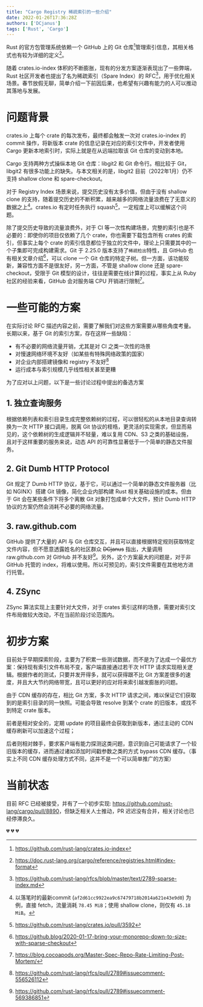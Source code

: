 ```yaml
---
title: "Cargo Registry 稀疏索引的一些介绍"
date: 2022-01-26T17:36:28Z
authors: ['DCjanus']
tags: ['Rust', 'Cargo']
---
```


Rust 的官方包管理系统依赖一个 GitHub 上的 Git 仓库[^crates.io-index]管理索引信息，其相关格式也有较为详细的定义[^registry-index-format]。

随着 crates.io-index 体积的不断膨胀，现有的分发方案逐渐表现出了一些弊端，Rust 社区开发者也提出了名为稀疏索引（Spare Index）的 RFC[^RFC-2789]，用于优化相关场景。春节放假无聊，简单介绍一下前因后果，也希望有兴趣有能力的人可以推动其落地与发展。

<!-- more -->

# 问题背景

crates.io 上每个 crate 的每次发布，最终都会触发一次对 crates.io-index 的 commit 操作，将新版本 crate 的信息记录在对应的索引文件中，开发者使用 Cargo 更新本地索引时，实际上就是在从远端拉取该 Git 仓库的变动到本地。

Cargo 支持两种方式操纵本地 Git 仓库：libgit2 和 Git 命令行。相比较于 Git，libgit2 有很多功能上的缺失。与本文相关的是，libgit2 目前（2022年1月）仍不支持 shallow clone 和 spare-checkout。

对于 Registry Index 场景来说，提交历史没有太多价值，但由于没有 shallow clone 的支持，随着提交历史的不断积累，越来越多的网络流量浪费在了无意义的数据之上[^shallow-clone-test]。crates.io 有定时任务执行 squash[^crates.io-auto-squash-pr]，一定程度上可以缓解这个问题。

除了提交历史导致的流量浪费外，对于 CI 等一次性构建场景，完整的索引也是不必要的：即使你的项目仅依赖了几个 crate，你也需要下载包含所有 crates 的索引，但事实上每个 crate 的索引信息都位于独立的文件中，理论上只需要其中的一个子集即可完成构建需求。Git 于 2.25.0 版本支持了`稀疏检出`特性，且 GitHub 也有相关文章介绍[^GitHub-blog-about-spare-checkout]，可以 clone 一个 Git 仓库的特定子树。但一方面，该功能较新，兼容性方面不是很友好，另一方面，不管是 shallow clone 还是 spare-checkout，受限于 Git 模型的设计，往往是需要在线计算的过程，事实上从 Ruby 社区的经验来看，GitHub 会对服务端 CPU 开销进行限制[^GitHub-limit-cpu-usage-on-large-repo]。

# 一些可能的方案

在实际讨论 RFC 描述内容之前，需要了解我们对这些方案需要从哪些角度考量。长期以来，基于 Git 的索引方案，存在这样一些缺陷：

+ 有不必要的网络流量开销，尤其是对 CI 之类一次性的场景
+ 对慢速网络环境不友好（如某些有特殊网络政策的国家）
+ 对企业内部搭建镜像和 registry 不友好[^git-based-registry-not-friendly]
+ 运行成本与索引规模几乎线性相关甚至更糟

为了应对以上问题，以下是一些讨论过程中提出的备选方案

## 1. 独立查询服务

根据依赖列表和索引目录生成完整依赖树的过程，可以很轻松的从本地目录查询转换为一次 HTTP 接口调用，脱离 Git 协议的桎梏，更灵活的实现需求，但显而易见的，这个依赖树的生成逻辑并不轻量，难以复用 CDN、S3 之类的基础设施，且对于这样重要的服务来说，动态 API 的可靠性显著低于一个简单的静态文件服务。

## 2. Git Dumb HTTP Protocol

Git 规定了 Dumb HTTP 协议，基于它，可以通过一个简单的静态文件服务器（比如 NGINX）搭建 Git 镜像，简化企业内部构建 Rust 相关基础设施的成本。但由于 Git 会在某些条件下将多个离散 Git 对象打包成单个大文件，预计 Dumb HTTP 协议的方案仍然会消耗不必要的网络流量。

## 3. raw.github.com

GitHub 提供了大量的 API 与 Git 仓库交互，并且可以直接根据特定规则获取特定文件内容，但不愿意透露姓名的社区群众 ~~DCjanus~~ 指出，大量调用 raw.github.com 对 GitHub 并不友好[^raw-github.com-not-cheap]。另外，这个方案最大的问题是，对于非 GitHub 托管的 index，将难以使用。所以可预见的，索引文件需要在其他地方进行托管。

## 4. ZSync

ZSync 算法实现上主要针对大文件，对于 crates 索引这样的场景，需要对索引文件布局做较大改动，不在当前阶段讨论范围内。

# 初步方案

目前处于早期探索阶段，主要为了积累一些测试数据，而不是为了达成一个最优方案：保持现有索引文件布局不变，客户端直接通过若干次 HTTP 请求实现相关逻辑。根据作者的测试，只要并发开得多，就可以获得跟不比 Git 方案差很多的速度，并且大大节约网络带宽，且可以更好的应对将来索引越发膨胀的问题。

由于 CDN 缓存的存在，相比 Git 方案，多次 HTTP 请求之间，难以保证它们获取到的是索引目录的同一快照。可能会导致 resolve 到某个 crate 的旧版本，或找不到特定 crate 版本。

前者是相对安全的，定期 update 的项目最终会获取到新版本，通过主动的 CDN 缓存刷新可以加速这个过程；

后者则相对棘手，要求客户端有能力探测这类问题，意识到自己可能请求了一个较旧版本的缓存，进而通过诸如添加时间戳参数之类的方式 bypass CDN 缓存。（事实上不同 CDN 缓存处理方式不同，这并不是一个可以简单推广的方案）

# 当前状态

目前 RFC 已经被接受，并有了一个初步实现: <https://github.com/rust-lang/cargo/pull/8890>，但缺乏相关人士推动，PR 迟迟没有合并，相关讨论也已经停滞良久。

:broken_heart: :broken_heart: :broken_heart:

[^crates.io-index]: https://github.com/rust-lang/crates.io-index
[^registry-index-format]: https://doc.rust-lang.org/cargo/reference/registries.html#index-format
[^RFC-2789]: https://github.com/rust-lang/rfcs/blob/master/text/2789-sparse-index.md
[^crates.io-auto-squash-pr]: https://github.com/rust-lang/crates.io/pull/3592
[^shallow-clone-test]: 以落笔时的最新commit (`af2d61cc9922ea9c67479718b2014a621e43e9d0`) 为例，直接 fetch，流量消耗 `78.45 MiB`；使用 shallow clone，则仅有 `45.18 MiB`。
[^GitHub-blog-about-spare-checkout]: https://github.blog/2020-01-17-bring-your-monorepo-down-to-size-with-sparse-checkout
[^GitHub-limit-cpu-usage-on-large-repo]: https://blog.cocoapods.org/Master-Spec-Repo-Rate-Limiting-Post-Mortem/
[^git-based-registry-not-friendly]: https://github.com/rust-lang/rfcs/pull/2789#issuecomment-556526112
[^raw-github.com-not-cheap]: https://github.com/rust-lang/rfcs/pull/2789#issuecomment-569386851